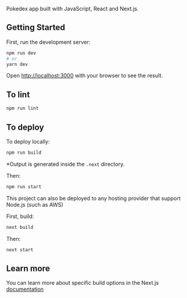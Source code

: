 Pokedex app built with JavaScript, React and Next.js.

## Getting Started

First, run the development server:

```bash
npm run dev
# or
yarn dev
```

Open [http://localhost:3000](http://localhost:3000) with your browser to see the result.

## To lint

```bash
npm run lint
```

## To deploy

To deploy locally:

```bash
npm run build
```

*Output is generated inside the `.next` directory. 

Then:

```bash
npm run start
```

This project can also be deployed to any hosting provider that support Node.js (such as AWS)

First, build:

```bash
next build
```

Then:

```bash
next start
```

## Learn more

You can learn more about specific build options in the Next.js [documentation](https://nextjs.org/docs/deployment) 
